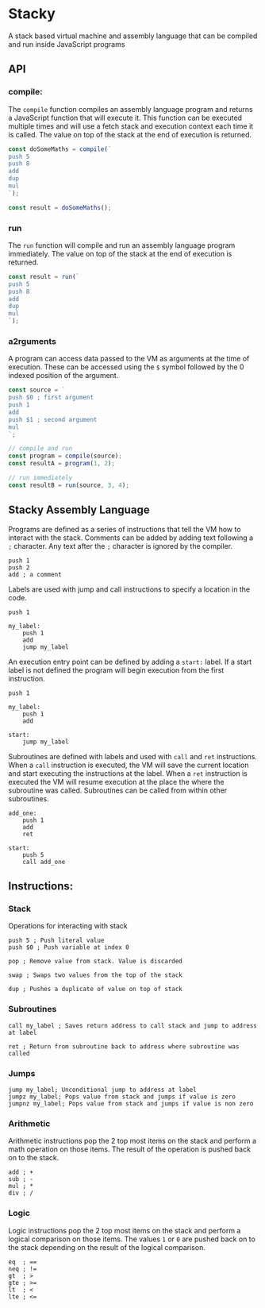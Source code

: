 # Stacky

A stack based virtual machine and assembly language that can be compiled and run inside JavaScript programs

## API

### compile:

The `compile` function compiles an assembly language program and returns a JavaScript function that will execute it. This function can be executed multiple times and will use a fetch stack and execution context each time it is called. The value on top of the stack at the end of execution is returned.

```javascript
const doSomeMaths = compile(`
push 5
push 8
add
dup
mul
`);

const result = doSomeMaths();
```

### run

The `run` function will compile and run an assembly language program immediately. The value on top of the stack at the end of execution is returned.

```javascript
const result = run(`
push 5
push 8
add
dup
mul
`);
```

### a2rguments

A program can access data passed to the VM as arguments at the time of execution. These can be accessed using the `$` symbol followed by the 0 indexed position of the argument.

```javascript
const source = `
push $0 ; first argument
push 1
add
push $1 ; second argument
mul
`;

// compile and run
const program = compile(source);
const resultA = program(1, 2);

// run immediately
const resultB = run(source, 3, 4);
```

## Stacky Assembly Language

Programs are defined as a series of instructions that tell the VM how to interact with the stack. Comments can be added by adding text following a `;` character. Any text after the `;` character is ignored by the compiler.

```
push 1
push 2
add ; a comment
```

Labels are used with jump and call instructions to specify a location in the code.

```
push 1

my_label:
    push 1
    add
    jump my_label
```

An execution entry point can be defined by adding a `start:` label. If a start label is not defined the program will begin execution from the first instruction.

```
push 1

my_label:
    push 1
    add

start:
    jump my_label
```

Subroutines are defined with labels and used with `call` and `ret` instructions. When a `call` instruction is executed, the VM will save the current location and start executing the instructions at the label. When a `ret` instruction is executed the VM will resume execution at the place the where the subroutine was called. Subroutines can be called from within other subroutines.

```
add_one:
    push 1
    add
    ret

start:
    push 5
    call add_one
```

## Instructions:

### Stack

Operations for interacting with stack

```
push 5 ; Push literal value
push $0 ; Push variable at index 0

pop ; Remove value from stack. Value is discarded

swap ; Swaps two values from the top of the stack

dup ; Pushes a duplicate of value on top of stack
```

### Subroutines

```
call my_label ; Saves return address to call stack and jump to address at label

ret ; Return from subroutine back to address where subroutine was called
```

### Jumps

```
jump my_label; Unconditional jump to address at label
jumpz my_label; Pops value from stack and jumps if value is zero
jumpnz my_label; Pops value from stack and jumps if value is non zero
```

### Arithmetic

Arithmetic instructions pop the 2 top most items on the stack and perform a math operation on those items. The result of the operation is pushed back on to the stack.

```
add ; +
sub ; -
mul ; *
div ; /
```

### Logic

Logic instructions pop the 2 top most items on the stack and perform a logical comparison on those items. The values `1` or `0` are pushed back on to the stack depending on the result of the logical comparison.

```
eq  ; ==
neq ; !=
gt  ; >
gte ; >=
lt  ; <
lte ; <=
```
